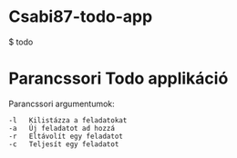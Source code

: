 # Csabi87-todo-app

$ todo

Parancssori Todo applikáció
=============================

Parancssori argumentumok:

    -l   Kilistázza a feladatokat
    -a   Új feladatot ad hozzá
    -r   Eltávolít egy feladatot
    -c   Teljesít egy feladatot